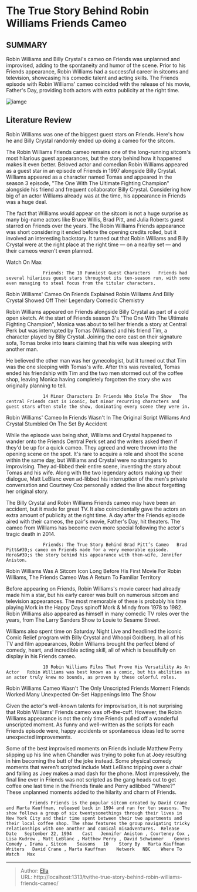 # The True Story Behind Robin Williams Friends Cameo


## SUMMARY 



  Robin Williams and Billy Crystal&#39;s cameo on Friends was unplanned and improvised, adding to the spontaneity and humor of the scene.   Prior to his Friends appearance, Robin Williams had a successful career in sitcoms and television, showcasing his comedic talent and acting skills.   The Friends episode with Robin Williams&#39; cameo coincided with the release of his movie, Father&#39;s Day, providing both actors with extra publicity at the right time.  

![iamge](https://static1.srcdn.com/wordpress/wp-content/uploads/2019/11/Friends-Robin-Williams-Cameo.jpg)

## Literature Review
Robin Williams was one of the biggest guest stars on Friends. Here&#39;s how he and Billy Crystal randomly ended up doing a cameo for the sitcom.




The Robin Williams Friends cameo remains one of the long-running sitcom&#39;s most hilarious guest appearances, but the story behind how it happened makes it even better. Beloved actor and comedian Robin Williams appeared as a guest star in an episode of Friends in 1997 alongside Billy Crystal. Williams appeared as a character named Tomas and appeared in the season 3 episode, &#34;The One With The Ultimate Fighting Champion&#34; alongside his friend and frequent collaborator Billy Crystal. Considering how big of an actor Williams already was at the time, his appearance in Friends was a huge deal.




The fact that Williams would appear on the sitcom is not a huge surprise as many big-name actors like Bruce Willis, Brad Pitt, and Julia Roberts guest starred on Friends over the years. The Robin Williams Friends appearance was short considering it ended before the opening credits rolled, but it involved an interesting backstory. It turned out that Robin Williams and Billy Crystal were at the right place at the right time — on a nearby set — and their cameos weren&#39;t even planned.

Watch On Max

                  Friends: The 10 Funniest Guest Characters   Friends had several hilarious guest stars throughout its ten-season run, with some even managing to steal focus from the titular characters.    


 Robin Williams&#39; Cameo On Friends Explained 
Robin Williams And Billy Crystal Showed Off Their Legendary Comedic Chemistry
         

Robin Williams appeared on Friends alongside Billy Crystal as part of a cold open sketch. At the start of Friends season 3&#39;s &#34;The One With The Ultimate Fighting Champion&#34;, Monica was about to tell her friends a story at Central Perk but was interrupted by Tomas (Williams) and his friend Tim, a character played by Billy Crystal. Joining the core cast on their signature sofa, Tomas broke into tears claiming that his wife was sleeping with another man.




He believed the other man was her gynecologist, but it turned out that Tim was the one sleeping with Tomas&#39;s wife. After this was revealed, Tomas ended his friendship with Tim and the two men stormed out of the coffee shop, leaving Monica having completely forgotten the story she was originally planning to tell.

                  14 Minor Characters In Friends Who Stole The Show   The central Friends cast is iconic, but minor recurring characters and guest stars often stole the show, dominating every scene they were in.    



 Robin Williams&#39; Cameo In Friends Wasn&#39;t In The Original Script 
Williams And Crystal Stumbled On The Set By Accident
          

While the episode was being shot, Williams and Crystal happened to wander onto the Friends Central Perk set and the writers asked them if they&#39;d be up for a quick cameo. They agreed and were thrown into the opening scene on the spot. It&#39;s rare to acquire a role and shoot the scene within the same day, but Williams and Crystal were no strangers to improvising. They ad-libbed their entire scene, inventing the story about Tomas and his wife. Along with the two legendary actors making up their dialogue, Matt LeBlanc even ad-libbed his interruption of the men&#39;s private conversation and Courtney Cox personally added the line about forgetting her original story.




The Billy Crystal and Robin Williams Friends cameo may have been an accident, but it made for great TV. It also coincidentally gave the actors an extra amount of publicity at the right time. A day after the Friends episode aired with their cameos, the pair&#39;s movie, Father&#39;s Day, hit theaters. The cameo from Williams has become even more special following the actor&#39;s tragic death in 2014.

                  Friends: The True Story Behind Brad Pitt’s Cameo   Brad Pitt&#39;s cameo on Friends made for a very memorable episode. Here&#39;s the story behind his appearance with then-wife, Jennifer Aniston.    



 Robin Williams Was A Sitcom Icon Long Before His First Movie 
For Robin Williams, The Friends Cameo Was A Return To Familiar Territory
          

Before appearing on Friends, Robin Williams&#39;s movie career had already made him a star, but his early career was built on numerous sitcom and television appearances. The most memorable of these is probably his time playing Mork in the Happy Days spinoff Mork &amp; Mindy from 1978 to 1982. Robin Williams also appeared as himself in many comedic TV roles over the years, from The Larry Sanders Show to Louie to Sesame Street.




Williams also spent time on Saturday Night Live and headlined the iconic Comic Relief program with Billy Crystal and Whoopi Goldberg. In all of his TV and film appearances, Robin Williams brought the perfect blend of comedy, heart, and incredible acting skill, all of which is beautifully on display in his Friends cameo.

                  10 Robin Williams Films That Prove His Versatility As An Actor   Robin Williams was best known as a comic, but his abilities as an actor truly knew no bounds, as proven by these colorful roles.     



 Robin Williams Cameo Wasn&#39;t The Only Unscripted Friends Moment 
Friends Worked Many Unexpected On-Set Happenings Into The Show
          

Given the actor&#39;s well-known talents for improvisation, it is not surprising that Robin Williams&#39; Friends cameo was off-the-cuff. However, the Robin Williams appearance is not the only time Friends pulled off a wonderful unscripted moment. As funny and well-written as the scripts for each Friends episode were, happy accidents or spontaneous ideas led to some unexpected improvements.




Some of the best improvised moments on Friends include Matthew Perry slipping up his line when Chandler was trying to poke fun at Joey resulting in him becoming the butt of the joke instead. Some physical comedy moments that weren&#39;t scripted include Matt LeBlanc tripping over a chair and falling as Joey makes a mad dash for the phone. Most impressively, the final line ever in Friends was not scripted as the gang heads out to get coffee one last time in the Friends finale and Perry adlibbed &#34;Where?&#34; These unplanned moments added to the hilarity and charm of Friends.

             Friends Friends is the popular sitcom created by David Crane and Marta Kauffman, released back in 1994 and ran for ten seasons. The show follows a group of six twentysomethings through their lives in New York City and their time spent between their two apartments and their local coffee shop. The show features the group navigating tricky relationships with one another and comical misadventures.  Release Date   September 22, 1994    Cast   Jennifer Aniston , Courteney Cox , Lisa Kudrow , Matt LeBlanc , Matthew Perry , David Schwimmer    Genres   Comedy , Drama , Sitcom    Seasons   10    Story By   Marta Kauffman    Writers   David Crane , Marta Kauffman    Network   NBC    Where To Watch   Max       


---

> Author: [Ella](https://instagram.hk.cn/)  
> URL: http://localhost:1313/tv/the-true-story-behind-robin-williams-friends-cameo/  

